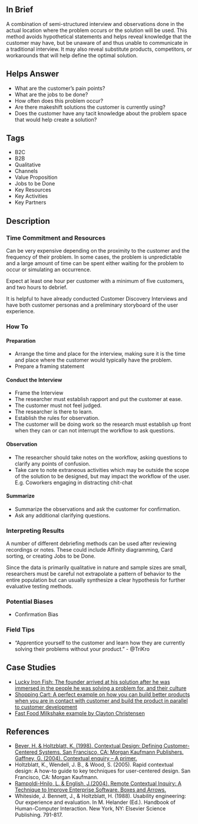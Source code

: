 ## In Brief
A combination of semi-structured interview and observations done in the actual location where the problem occurs or the solution will be used. This method avoids hypothetical statements and helps reveal knowledge that the customer may have, but be unaware of and thus unable to communicate in a traditional interview. It may also reveal substitute products, competitors, or workarounds that will help define the optimal solution.

## Helps Answer
- What are the customer’s pain points?
- What are the jobs to be done?
- How often does this problem occur?
- Are there makeshift solutions the customer is currently using?
- Does the customer have any tacit knowledge about the problem space that would help create a solution?

## Tags
- B2C
- B2B
- Qualitative
- Channels
- Value Proposition
- Jobs to be Done
- Key Resources
- Key Activities
- Key Partners

## Description

### Time Commitment and Resources 
Can be very expensive depending on the proximity to the customer and the frequency of their problem. In some cases, the problem is unpredictable and a large amount of time can be spent either waiting for the problem to occur or simulating an occurrence.

Expect at least one hour per customer with a minimum of five customers, and two hours to debrief.

It is helpful to have already conducted Customer Discovery Interviews and have both customer personas and a preliminary storyboard of the user experience.

### How To

#### Preparation

- Arrange the time and place for the interview, making sure it is the time and place where the customer would typically have the problem.
- Prepare a framing statement

#### Conduct the Interview

- Frame the Interview
- The researcher must establish rapport and put the customer at ease.
- The customer must not feel judged. 
- The researcher is there to learn.
- Establish the rules for observation. 
- The customer will be doing work so the research must establish up front when they can or can not interrupt the workflow to ask questions.

#### Observation

- The researcher should take notes on the workflow, asking questions to clarify any points of confusion.
- Take care to note extraneous activities which may be outside the scope of the solution to be designed, but may impact the workflow of the user. E.g. Coworkers engaging in distracting chit-chat

#### Summarize
- Summarize the observations and ask the customer for confirmation.
- Ask any additional clarifying questions.

### Interpreting Results
A number of different debriefing methods can be used after reviewing recordings or notes. These could include Affinity diagramming, Card sorting, or creating Jobs to be Done.

Since the data is primarily qualitative in nature and sample sizes are small, researchers must be careful not extrapolate a pattern of behavior to the entire population but can usually synthesize a clear hypothesis for further evaluative testing methods.

### Potential Biases
- Confirmation Bias

### Field Tips
- “Apprentice yourself to the customer and learn how they are currently solving their problems without your product.” - @TriKro

## Case Studies
- [Lucky Iron Fish: The founder arrived at his solution after he was immersed in the people he was solving a problem for, and their culture](https://www.youtube.com/watch?v=M66ZU2PCIcM)
- [Shopping Cart: A perfect example on how you can build better products when you are in contact with customer and build the product in parallel to customer development](https://www.youtube.com/watch?v=M66ZU2PCIcM)
- [Fast Food Milkshake example by Clayton Christensen](https://www.youtube.com/watch?v=f84LymEs67Y)

## References
- [Beyer, H. & Holtzblatt, K. (1998). Contextual Design: Defining Customer-Centered Systems. San Francisco, CA: Morgan Kaufmann Publishers. Gaffney, G. (2004). Contextual enquiry – A primer.](http://www.sitepoint.com/article/contextual-enquiry-primer)
- Holtzblatt, K., Wendell, J. B., & Wood, S. (2005). Rapid contextual design: A how-to guide to key techniques for user-centered design. San Francisco, CA: Morgan Kaufmann.
- [Rampoldi-Hnilo, L. & English, J.(2004). Remote Contextual Inquiry: A Technique to Improve Enterprise Software. Boxes and Arrows.](http://boxesandarrows.com/view/remote_contextual_inquiry_a_technique_to_improve_enterprise_software)
- Whiteside, J. Bennett, J., & Holtzblatt, H. (1988). Usability engineering: Our experience and evaluation. In M. Helander (Ed.). Handbook of Human-Computer Interaction. New York, NY: Elsevier Science Publishing. 791-817.
